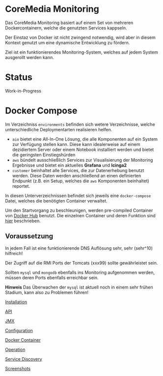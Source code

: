 CoreMedia Monitoring
====================

Das CoreMedia Monitoring basiert auf einem Set von mehreren Dockercontainern, welche die genutzten Services kappseln.

Der Einstaz von Docker ist nicht zwingend notwendig, wird aber in diesem Kontext genutzt um eine dynamische Entwicklung zu fördern.

Ziel ist ein funktionierendes Monitoring-System, welches auf jedem System ausgerollt werden kann.


# Status

Work-in-Progress


# Docker Compose

Im Verzeichniss `environments` befinden sich wetere Verzeichnisse, welche unterschiedliche Deploymentarten realisieren helfen.

 * `aio` bietet eine All-In-One Lösung, die alle Komponenten auf ein System zur Verfügung stellen kann.
  Diese kann idealerweise auf einem dezidiertem Server oder einem Notebook installiert werden und bietet die geringsten Einstiegshürden
 * `aws` bündelt ausschließlich Services zur Visualisierung der Monitoring Ergebnisse und bietet ein aktuelles **Grafana**  und **Icinga2**
 * `customer` beinhaltet alle Services, die zur Datenerhebung benutzt werden. Diese Daten werden anschließend an einen definierten Endpunkt
 (z.B. ein Setup, welches die `aws` Komponenten beinhaltet) reportet.

In diesen Unterverzeichnissen befindet sich jeweils eine `docker-compose` Datei, welches die benötigten Container verwaltet.

Um den Startvorgang zu beschleunigen, werden pre-compiled Container von [Docker Hub](https://hub.docker.com/r/bodsch/) benutzt.
Die einzelnen Container und deren Funktion sind [hier](./docker-container.md) beschrieben.



## Voraussetzung

In jedem Fall ist eine funktionierende DNS Auflösung sehr, sehr (sehr^10) hilfreich!

Der Zugriff auf die RMI Ports der Tomcats (xxx99) sollte gewährleistet sein.

Sollten `mysql` und `mongodb` ebenfalls ins Monitoring aufgenommen werden, müssen deren Ports ebenfalls erreichbar sein.

**Hinweis** Das Überwachen der `mysql` ist aktuell noch in einem sehr frühen Stadium, kann also zu Problemen führen!


[Installation](./installation.md)

[API](./api.md)

[JMX](./jmx.md)

[Configuration](./configuration.md)

[Docker Container](./docker-container.md)

[Operation](./operations.md)

[Service Discovery](./service-discovery.md)

[Screenshots](./screenshots.md)








